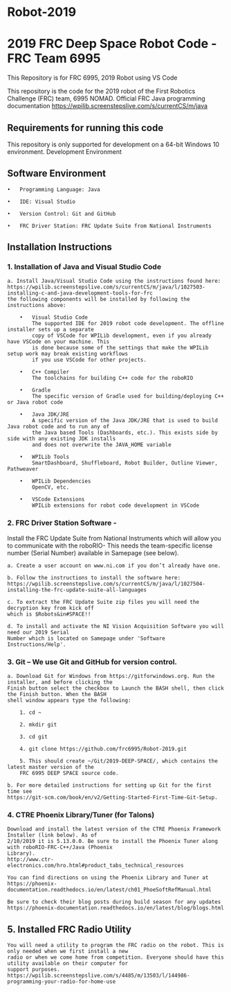 # Robot-2019
# 2019 FRC Deep Space Robot Code - FRC Team 6995

This Repository is for FRC 6995, 2019 Robot using VS Code

This repository is the code for the 2019 robot of the First Robotics Challenge (FRC) team, 6995 NOMAD.
Official FRC Java programming documentation
https://wpilib.screenstepslive.com/s/currentCS/m/java

## Requirements for running this code
This repository is only supported for development on a 64-bit Windows 10 environment.
Development Environment

## Software Environment

    •	Programming Language: Java

    •	IDE: Visual Studio

    •	Version Control: Git and GitHub

    •	FRC Driver Station: FRC Update Suite from National Instruments


## Installation Instructions
### 1.	Installation of Java and Visual Studio Code

	a. Install Java/Visual Studio Code using the instructions found here:
	https://wpilib.screenstepslive.com/s/currentCS/m/java/l/1027503-installing-c-and-java-development-tools-for-frc 
	the following components will be installed by following the instructions above:

	    •	Visual Studio Code 
			The supported IDE for 2019 robot code development. The offline installer sets up a separate
			copy of VSCode for WPILib development, even if you already have VSCode on your machine. This 
			is done because some of the settings that make the WPILib setup work may break existing workflows 
			if you use VSCode for other projects.

	    •	C++ Compiler 
			The toolchains for building C++ code for the roboRIO

	    •	Gradle
			The specific version of Gradle used for building/deploying C++ or Java robot code
			
	    •	Java JDK/JRE
			A specific version of the Java JDK/JRE that is used to build Java robot code and to run any of 
			the Java based Tools (Dashboards, etc.). This exists side by side with any existing JDK installs 
			and does not overwrite the JAVA_HOME variable

	    •	WPILib Tools
			SmartDashboard, Shuffleboard, Robot Builder, Outline Viewer, Pathweaver

	    •	WPILib Dependencies
			OpenCV, etc.

	    •	VSCode Extensions
			WPILib extensions for robot code development in VSCode

### 2.	FRC Driver Station Software - 

Install the FRC Update Suite from National Instruments which will allow you to communicate with the roboRIO- This needs the team-specific license number (Serial Number) available in Samepage (see below). 

	a. Create a user account on www.ni.com if you don’t already have one. 

	b. Follow the instructions to install the software here: 
	https://wpilib.screenstepslive.com/s/currentCS/m/java/l/1027504-installing-the-frc-update-suite-all-languages 

	c. To extract the FRC Update Suite zip files you will need the decryption key from kick off 
	which is $Robots&in#SPACE!!

	d. To install and activate the NI Vision Acquisition Software you will need our 2019 Serial 
	Number which is located on Samepage under 'Software Instructions/Help'.

### 3.	Git – We use Git and GitHub for version control.

	a. Download Git for Windows from https://gitforwindows.org. Run the installer, and before clicking the 
	Finish button select the checkbox to Launch the BASH shell, then click the Finish button. When the BASH 
	shell window appears type the following: 

		1. cd ~

		2. mkdir git

		3. cd git

		4. git clone https://github.com/frc6995/Robot-2019.git  
		
		5. This should create ~/Git/2019-DEEP-SPACE/, which contains the latest master version of the 
		FRC 6995 DEEP SPACE source code.
    
	b. For more detailed instructions for setting up Git for the first time see 
	https://git-scm.com/book/en/v2/Getting-Started-First-Time-Git-Setup.
	
### 4. CTRE Phoenix Library/Tuner (for Talons)

	Download and install the latest version of the CTRE Phoenix Framework Installer (link below). As of 
	2/10/2019 it is 5.13.0.0. Be sure to install the Phoenix Tuner along with roboRIO-FRC-C++/Java (Phoenix
	Library).
	http://www.ctr-electronics.com/hro.html#product_tabs_technical_resources
	
	You can find directions on using the Phoenix Library and Tuner at 
	https://phoenix-documentation.readthedocs.io/en/latest/ch01_PhoeSoftRefManual.html
	
	Be sure to check their blog posts during build season for any updates
	https://phoenix-documentation.readthedocs.io/en/latest/blog/blogs.html
	
## 5. Installed FRC Radio Utility
	You will need a utility to program the FRC radio on the robot. This is only needed when we first install a new 
	radio or when we come home from competition. Everyone should have this utility available on their computer for 
	support purposes. https://wpilib.screenstepslive.com/s/4485/m/13503/l/144986-programming-your-radio-for-home-use
